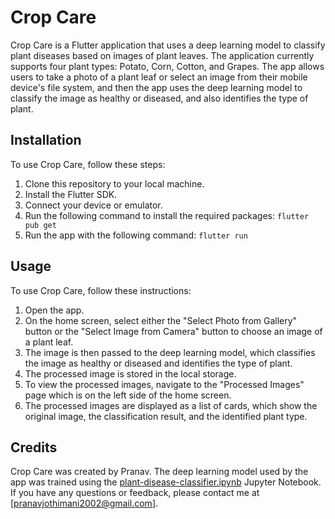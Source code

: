 # Crop Care

Crop Care is a Flutter application that uses a deep learning model to classify plant diseases based on images of plant leaves. The application currently supports four plant types: Potato, Corn, Cotton, and Grapes. The app allows users to take a photo of a plant leaf or select an image from their mobile device's file system, and then the app uses the deep learning model to classify the image as healthy or diseased, and also identifies the type of plant.

## Installation

To use Crop Care, follow these steps:

1. Clone this repository to your local machine.
2. Install the Flutter SDK.
3. Connect your device or emulator.
4. Run the following command to install the required packages:
   `flutter pub get`
5. Run the app with the following command:
   `flutter run`

## Usage

To use Crop Care, follow these instructions:

1. Open the app.
2. On the home screen, select either the "Select Photo from Gallery" button or the "Select Image from Camera" button to choose an image of a plant leaf.
3. The image is then passed to the deep learning model, which classifies the image as healthy or diseased and identifies the type of plant.
4. The processed image is stored in the local storage.
5. To view the processed images, navigate to the "Processed Images" page which is on the left side of the home screen.
6. The processed images are displayed as a list of cards, which show the original image, the classification result, and the identified plant type.

## Credits

Crop Care was created by Pranav. The deep learning model used by the app was trained using the [plant-disease-classifier.ipynb](https://github.com/jeevanpranav02/Crop-Care/blob/main/plant-disease-classifier.ipynb) Jupyter Notebook. If you have any questions or feedback, please contact me at [pranavjothimani2002@gmail.com].
